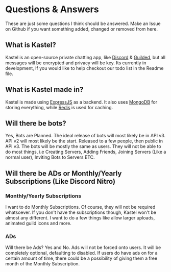 # Questions & Answers
These are just some questions I think should be answered. Make an Issue on Github if you want something added, changed or removed from here.

## What is Kastel?

Kastel is an open-source private chatting app, like <a href="https://discord.com">Discord</a> & <a href="https://guilded.gg">Guilded</a>, but all messages will be encrypted and privacy will be key. Its currently in development, If you would like to help checkout our todo list in the Readme file.

## What is Kastel made in?

Kastel is made using <a href="https://expressjs.com">ExpressJS</a> as a backend. It also uses <a href="https://mongodb.com.com">MongoDB</a> for storing everything, while <a href="https://redis.io">Redis</a> is used for caching.

## Will there be bots?

Yes, Bots are Planned. The ideal release of bots will most likely be in API v3. API v2 will most likely be the start. Released to a few people, then public in API v3. The bots will be mostly the same as users. They will not be able to do most things, i.e Creating Servers, Adding Friends, Joining Servers (Like a normal user), Inviting Bots to Servers ETC.

## Will there be ADs or Monthly/Yearly Subscriptions (Like Discord Nitro)

### Monthly/Yearly Subscriptions

I want to do Monthly Subscriptions. Of course, they will not be required whatsoever. If you don't have the subscriptions though, Kastel won't be almost any different. I want to do a few things like allow larger uploads, animated guild icons and more.

### ADs

Will there be Ads? Yes and No. Ads will not be forced onto users. It will be completely optional, defaulting to disabled. If users do have ads on for a certain amount of time, there could be a possibility of giving them a free month of the Monthly Subscription.